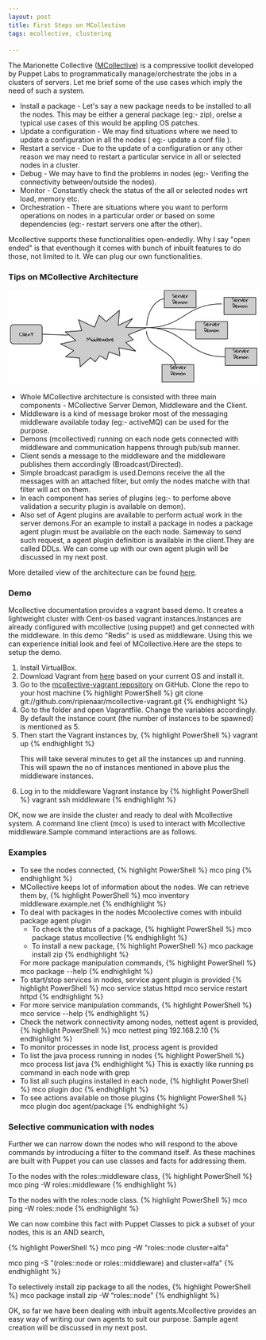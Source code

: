 ```yaml
---
layout: post
title: First Steps on MCollective
tags: mcollective, clustering

---
```


The Marionette Collective (<a target="_blank" href="https://docs.puppetlabs.com/mcollective/">MCollective</a>) is a compressive toolkit developed by Puppet Labs to programmatically manage/orchestrate the jobs in a clusters of servers. Let me brief some of the use cases which imply the need of such a system. 

<ul>
<li>
Install a package - Let's say a new package needs to be installed to all the nodes. This may be either a general package (eg:- zip), orelse a typical use cases of this would be appling OS patches.
</li><li>
Update a configuration - We may find situations where we need to update a configuration in all the nodes ( eg:- update a conf file ).
</li><li>
Restart a service - Due to the update of a configuration or any other reason we may need to restart a particular service in all or selected nodes in a cluster.
</li><li>
Debug - We may have to find the problems in nodes (eg:- Verifing the connectivity between/outside the nodes).
</li><li>
Monitor - Constantly check the status of the all or selected nodes wrt load, memory etc.
</li><li>
Orchestration - There are situations where you want to perform operations on nodes in a particular order or based on some dependencies (eg:- restart servers one after the other). 
</li></ul>
Mcollective supports these functionalities open-endedly. Why I say "open ended" is that eventhough it comes with bunch of inbuilt features to do those, not limited to it. We can plug our own functionalities.

<h3>Tips on MCollective Architecture</h3>

![MCollective Component Architecture](/images//posts/20141015/mcollective_architecture.jpg)

<ul>
<li>
Whole MCollective architecture is consisted with three main components - MCollective Server Demon, Middleware and the Client. 
</li><li>
Middleware is a kind of message broker most of the messaging middleware available today (eg:- activeMQ) can be used for the purpose.
</li><li>
Demons (mcollectived) running on each node gets connected with middleware and communication happens through pub/sub manner.
</li><li>
Client sends a message to the middleware and the middleware publishes them accordingly (Broadcast/Directed).
</li><li>
Simple broadcast paradigm is used.Demons receive the all the messages with an attached filter, but omly the nodes matche with that filter will act on them.
</li><li>
In each component has series of plugins (eg:- to perfome above validation a security plugin is available on demon).
</li><li>
Also set of Agent plugins are available to perform actual work in the server demons.For an example to install a package in nodes a package agent plugin must be available on the each node. Sameway to send such request, a agent plugin definition is available in the client.They are called DDLs. We can come up with our own agent plugin will be discussed in my next post.
</li></ul>

More detailed view of the architecture can be found <a target="_blank" href="https://docs.puppetlabs.com/mcollective/overview_components.html">here</a>.

<h3>Demo</h3>

Mcollective documentation provides a vagrant based demo. It creates a lightweight cluster with Cent-os based vagrant instances.Instances are already configured with mcollective (using puppet) and get connected with the middleware. In this demo "Redis" is used as middleware. Using this we can experience initial look and feel of MCollective.Here are the steps to setup the demo.

<ol type="1">
<li>
Install VirtualBox. 
</li><li>
Download Vagrant from <a target="_blank" href="http://www.vagrantup.com/downloads.html">here</a> based on your current OS and install it. 
</li><li>
Go to the <a href="https://github.com/ripienaar/mcollective-vagrant">mcollective-vagrant repository</a> on GitHub. Clone the repo to your host machine
{% highlight PowerShell %}
git clone git://github.com/ripienaar/mcollective-vagrant.git
{% endhighlight %}
</li><li>
Go to the folder and open Vagrantfile. Change the variables accordingly. By default the instance count (the number of instances to be spawned) is mentioned as 5. 
</li><li>
Then start the Vagrant instances by,
{% highlight PowerShell %}
vagrant up
{% endhighlight %}

This will take several minutes to get all the instances up and running. This will spawn the no of instances mentioned in above plus the middleware instances.
</li><li>

Log in to the middleware Vagrant instance by
{% highlight PowerShell %}
vagrant ssh middleware
{% endhighlight %}
</li>
</ol>
OK, now we are inside the cluster and ready to deal with Mcollective system.
A command line client (mco) is used to interact with Mcollective middleware.Sample command interactions are as follows.

<h3>Examples</h3>
<ul>
<li>
To see the nodes connected,
{% highlight PowerShell %}
mco ping
{% endhighlight %}
</li><li>
MCollective keeps lot of information about the nodes. We can retrieve them by,
{% highlight PowerShell %}
mco inventory middleware.example.net
{% endhighlight %}
</li><li>
To deal with packages in the nodes Mcoolective comes with inbuild package agent plugin
<ul><li>
To check the status of a package,
{% highlight PowerShell %}
mco package status mcollective
{% endhighlight %}
</li><li>
To install a new package,
{% highlight PowerShell %}
mco package install zip
{% endhighlight %}
</li></ul>
For more package manipulation commands,
{% highlight PowerShell %}
mco package --help
{% endhighlight %}
</li><li>
To start/stop services in nodes, service agent plugin is provided
{% highlight PowerShell %}
mco service status httpd
mco service restart httpd
{% endhighlight %}
</li><li>
For more service manipulation commands,
{% highlight PowerShell %}
mco service --help
{% endhighlight %}
</li><li>
Check the network connectivity among nodes, nettest agent is provided,
{% highlight PowerShell %}
mco nettest ping 192.168.2.10
{% endhighlight %}
</li><li>
To monitor processes in node list, process agent is provided
</li><li>
To list the java process running in nodes
{% highlight PowerShell %}
     mco process list java
{% endhighlight %}     
This is exactly like running ps command in each node with grep
</li><li>
To list all such plugins installed in each node,
{% highlight PowerShell %}
mco plugin doc
{% endhighlight %}
</li><li>
To see actions available on those plugins 
{% highlight PowerShell %}
mco plugin doc agent/package
{% endhighlight %}
</li>
</ul>

<h3>Selective communication with nodes</h3>

Further we can narrow down the nodes who will respond to the above commands by introducing a filter to the command itself. As these machines are built with Puppet you can use classes and facts for addressing them.

To the nodes with the roles::middleware class,
{% highlight PowerShell %}
    mco ping -W roles::middleware
{% endhighlight %}   

To the nodes with the roles::node class.
{% highlight PowerShell %}
    mco ping -W roles::node
{% endhighlight %} 

We can now combine this fact with Puppet Classes to pick a subset of your nodes, this
is an AND search,

{% highlight PowerShell %}
mco ping -W "roles::node cluster=alfa"

mco ping -S "(roles::node or roles::middleware) and cluster=alfa"
{% endhighlight %}    

To selectively install zip package to all the nodes,
{% highlight PowerShell %}
mco package install zip -W “roles::node”
{% endhighlight %}

OK, so far we have been dealing with inbuilt agents.Mcollective provides an easy way of writing our own agents to suit our purpose. Sample agent creation will be discussed in my next post.



